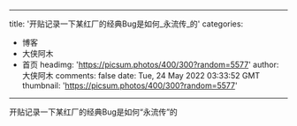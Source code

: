 
---
title: '开贴记录一下某红厂的经典Bug是如何_永流传_的'
categories: 
 - 博客
 - 大侠阿木
 - 首页
headimg: 'https://picsum.photos/400/300?random=5577'
author: 大侠阿木
comments: false
date: Tue, 24 May 2022 03:33:52 GMT
thumbnail: 'https://picsum.photos/400/300?random=5577'
---

<div>   
开贴记录一下某红厂的经典Bug是如何“永流传”的  
</div>
            